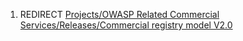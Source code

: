 1.  REDIRECT [Projects/OWASP Related Commercial
    Services/Releases/Commercial registry model
    V2.0](Projects/OWASP_Related_Commercial_Services/Releases/Commercial_registry_model_V2.0 "wikilink")